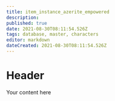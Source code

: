 ```yaml
---
title: item_instance_azerite_empowered
description: 
published: true
date: 2021-08-30T08:11:54.526Z
tags: database, master, characters
editor: markdown
dateCreated: 2021-08-30T08:11:54.526Z
---
```


# Header
Your content here